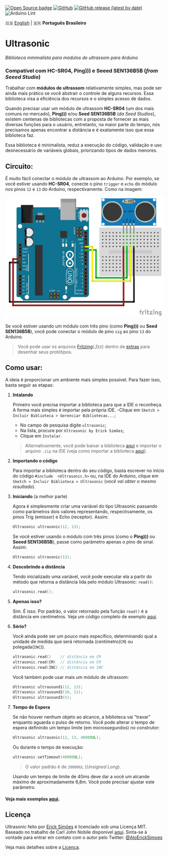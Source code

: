 [![Open Source badge](https://img.shields.io/badge/Open%20Source-❤-red.svg)](https://opensource.org/)
[![GitHub](https://img.shields.io/github/license/ErickSimoes/Ultrasonic)](https://github.com/ErickSimoes/Ultrasonic/blob/master/LICENSE)
[![GitHub release (latest by date)](https://img.shields.io/github/v/release/ErickSimoes/Ultrasonic)](https://github.com/ErickSimoes/Ultrasonic/releases/latest)
![Arduino Lint](https://github.com/ErickSimoes/Ultrasonic/workflows/Arduino%20Lint/badge.svg)

🇬🇧 [English](./README) | 🇧🇷 **Português Brasileiro**

Ultrasonic
===========

_Biblioteca minimalista para módulos de ultrassom para Arduino_

### Compatível com **HC-SR04**, **Ping)))** e **Seeed SEN136B5B** (_from Seeed Studio_)

Trabalhar com  **módulos de ultrassom** relativamente simples, mas pode ser ainda mais prático se você abstrair o controle de alguns recursos. Essa biblioteca visa a eficiência dos recursos e o simples acesso de dados.

Quando precisar usar um módulo de ultrassom **HC-SR04** (um dos mais comuns no mercado), **Ping)))** e/ou **Seed SEN136B5B** (_da Seed Studios_), existem centenas de bibliotecas com a proposta de fornecer as mais diversas funções para o usuário, entretanto, na maior parte do tempo, nós precisamos apenas encontrar a distância e é exatamente isso que essa biblioteca faz.

Essa biblioteca é minimalista, reduz a execução do código, validação e uso desnecessário de variáveis globais, priorizando tipos de dados menores.

Circuito:
---------------
É muito fácil conectar o módulo de ultrassom ao Arduino. Por exemplo, se você estiver usando **HC-SR04**, conecte o pino `trigger` e `echo` do módulo nos pinos `12` e `13` do Arduino, respectivamente. Como na imagem:

![HC-SR04 com Arduino](extras/HC-SR04-with-Arduino.jpg?raw=true "HC-SR04 com Arduino")

Se você estiver usando um módulo com três pino (como **Ping)))** ou **Seed SEN136B5B**), você pode conectar o módulo de pino `sig` ao pino `13` do Arduino.

>Você pode usar os arquivos [Fritzing](http://fritzing.org/home/)(_.fzz_) dentro de [extras](https://github.com/ErickSimoes/Ultrasonic/tree/master/extras) para desenhar seus protótipos.

Como usar:
---------------
A ideia é proporcionar um ambiente mais simples possível. Para fazer isso, basta seguir as etapas:

1. **Intalando**

    Primeiro você precisa importar a biblioteca para que a IDE o reconheça. A forma mais simples é importar pela própria IDE. 
    -Clique em ```Sketch > Incluir Biblioteca > Gerenciar Bibliotecas...```;
    - No campo de pesquisa digite ```ultrasonic```;
    - Na lista, procure por ```Ultrasonic by Erick Simões```;
    - Clique em ```Instalar```.
    
    > Alternativamente, você pode baixar a biblioteca [aqui](https://github.com/ErickSimoes/Ultrasonic/archive/master.zip) e importar o arquivo ```.zip``` na IDE (veja como importar a biblioteca [aqui](https://www.arduino.cc/en/Guide/Libraries#toc4)).
    
2. **Importando o código**

    Para importar a biblioteca dentro do seu código, basta escrever no início do código ```#include  <Ultrasonic.h>``` ou, na IDE do Arduino, clique em ```Sketch > Incluir Biblioteca > Ultrasonic``` (_você vai obter o mesmo resultado_).
    
3. **Iniciando** (a melhor parte)

    Agora é simplesmente criar uma variável do tipo Ultrasonic passando como parâmetros dois valores representando, respectivamente, os pinos Trig (emissor) e Echo (receptor). Assim:
    ```c++
    Ultrasonic ultrasonic(12, 13);
    ```
    Se você estiver usando o módulo com três pinos (como o **Ping)))** ou **Seeed SEN136B5B**), passe como parâmetro apenas o pino de sinal. Assim:
    ```c++
    Ultrasonic ultrasonic(13);
    ```
4. **Descobrindo a distância**

    Tendo inicializado uma variável, você pode executar ela a partir do método que retorna a distância lida pelo módulo Ultrasonic: ```read()```:
    ```c++
    ultrasonic.read();
    ```
5. **Apenas isso?**

    Sim. É isso. Por padrão, o valor retornado pela função ```read()``` é a distância em centímetros. Veja um código completo de exemplo [aqui](/examples/UltrasonicSimple/UltrasonicSimple.ino).
    
6. **Sério?**

    Você ainda pode ser um pouco mais específico, determinando qual a unidade de medida que será retornada (centímetro(`CM`) ou polegada(`INC`)).
    ```c++
    ultrasonic.read()    // distância em CM
    ultrasonic.read(CM)  // distância em CM
    ultrasonic.read(INC) // distância em INC
    ```
    Você também pode usar mais um módulo de ultrassom:
    ```c++
    Ultrasonic ultrasound1(12, 13);
    Ultrasonic ultrasound2(10, 11);
    Ultrasonic ultrasound3(5);
    ```

7. **Tempo de Espera**

    Se não houver nenhum objeto ao alcance, a biblioteca vai "travar" enquanto aguarda o pulso de retorno. Você pode alterar o tempo de espera definindo um tempo limite (em microssegundos) no construtor:
    ```c++
    Ultrasonic ultrasonic(12, 13, 40000UL);
    ```
    Ou durante o tempo de execução:
    ```c++
    ultrasonic.setTimeout(40000UL);
    ```
    > O valor padrão é de `20000UL` (_Unsigned Long_).
    
    Usando um tempo de limite de 40ms deve dar a você um alcande máximo de aproximadamente 6,8m. Você pode precisar ajustar este parâmetro.

#### Veja mais exemplos [aqui](https://github.com/ErickSimoes/Ultrasonic/tree/master/examples).

Licença
----
Ultrasonic feito por [Erick Simões](http://ericksimoes.com.br/ "Erick Simões") é licenciado sob uma Licença MIT.
Baseado no trabalho de Carl John Nobile disponível [aqui](http://wiki.tetrasys-design.net/HCSR04Ultrasonic). 
Sinta-se à vontade para entrar em contato com o autor pelo Twitter: [@AloErickSimoes](https://twitter.com/AloErickSimoes) 

Veja mais detalhes sobre a [Licença](https://github.com/ErickSimoes/Ultrasonic/blob/master/LICENSE).
